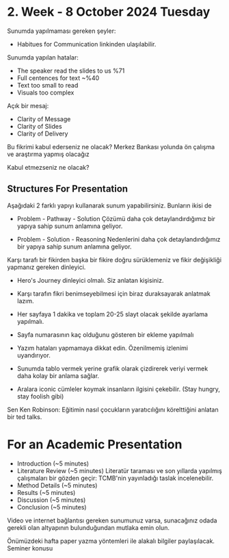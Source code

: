 # 2. Week - 8 October 2024 Tuesday

Sunumda yapılmaması gereken şeyler:
* Habitues for Communication linkinden ulaşılabilir.

Sunumda yapılan hatalar:
* The speaker read the slides to us %71
* Full centences for text ~%40
* Text too small to read
* Visuals too complex

Açık bir mesaj:
* Clarity of Message
* Clarity of Slides
* Clarity of Delivery


Bu fikrimi kabul ederseniz ne olacak?
Merkez Bankası yolunda ön çalışma ve araştırma yapmış olacağız

Kabul etmezseniz ne olacak?


## Structures For Presentation
Aşağıdaki 2 farklı yapıyı kullanarak sunum yapabilirsiniz. Bunların ikisi de 
* Problem - Pathway - Solution
Çözümü daha çok detaylandırdığımız bir yapıya sahip sunum anlamına geliyor.

* Problem - Solution - Reasoning
Nedenlerini daha çok detaylandırdığımız bir yapıya sahip sunum anlamına geliyor.


Karşı tarafı bir fikirden başka bir fikire doğru sürüklemeniz ve fikir değişikliği yapmanız gereken dinleyici.
* Hero's Journey dinleyici olmalı. Siz anlatan kişisiniz.
* Karşı tarafın fikri benimseyebilmesi için biraz duraksayarak anlatmak lazım.


* Her sayfaya 1 dakika ve toplam 20-25 slayt olacak şekilde ayarlama yapılmalı.
* Sayfa numarasının kaç olduğunu gösteren bir ekleme yapılmalı
* Yazım hataları yapmamaya dikkat edin. Özenilmemiş izlenimi uyandırıyor.
* Sunumda tablo vermek yerine grafik olarak çizdirerek veriyi vermek daha kolay bir anlama sağlar.
* Aralara iconic cümleler koymak insanların ilgisini çekebilir. (Stay hungry, stay foolish gibi)

Sen Ken Robinson: Eğitimin nasıl çocukların yaratıcılığını körelttiğini anlatan bir ted talks.

# For an Academic Presentation

* Introduction (~5 minutes)
* Literature Review (~5 minutes)
Literatür taraması ve son yıllarda yapılmış çalışmaları bir gözden geçir: TCMB'nin yayınladığı taslak incelenebilir.
* Method Details (~5 minutes)
* Results (~5 minutes)
* Discussion (~5 minutes)
* Conclusion (~5 minutes)

Video ve internet bağlantısı gereken sunumunuz varsa, sunacağınız odada gerekli olan altyapının bulunduğundan mutlaka emin olun.


Önümüzdeki hafta paper yazma yöntemleri ile alakalı bilgiler paylaşılacak.
Seminer konusu